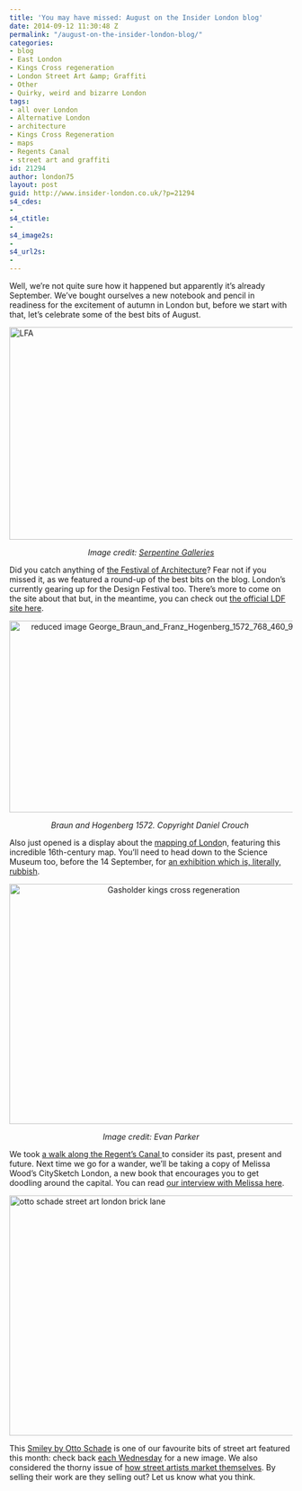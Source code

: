 ```yaml
---
title: 'You may have missed: August on the Insider London blog'
date: 2014-09-12 11:30:48 Z
permalink: "/august-on-the-insider-london-blog/"
categories:
- blog
- East London
- Kings Cross regeneration
- London Street Art &amp; Graffiti
- Other
- Quirky, weird and bizarre London
tags:
- all over London
- Alternative London
- architecture
- Kings Cross Regeneration
- maps
- Regents Canal
- street art and graffiti
id: 21294
author: london75
layout: post
guid: http://www.insider-london.co.uk/?p=21294
s4_cdes:
- 
s4_ctitle:
- 
s4_image2s:
- 
s4_url2s:
- 
---
```


Well, we&#8217;re not quite sure how it happened but apparently it&#8217;s already September. We&#8217;ve bought ourselves a new notebook and pencil in readiness for the excitement of autumn in London but, before we start with that, let&#8217;s celebrate some of the best bits of August.

[<img class="aligncenter wp-image-15869 size-full" src="/wp-content/uploads/2014/08/BeFunky_lfa-serpentine-pavillion.jpg_mini.jpg" alt="LFA" width="569" height="378" />](/wp-content/uploads/2014/08/BeFunky_lfa-serpentine-pavillion.jpg_mini.jpg)

<p style="text-align: center;">
  <em>Image credit: <a href="http://www.serpentinegalleries.org/" target="_blank">Serpentine Galleries</a></em>
</p>

Did you catch anything of <a href="http://www.insider-london.co.uk/2014/08/11/london-festival-of-architecture-2014-the-best-bits/" target="_blank">the Festival of Architecture</a>? Fear not if you missed it, as we featured a round-up of the best bits on the blog. London&#8217;s currently gearing up for the Design Festival too. There&#8217;s more to come on the site about that but, in the meantime, you can check out <a href="http://www.londondesignfestival.com/" target="_blank">the official LDF site here</a>.

<p style="text-align: center;">
  <a href="/wp-content/uploads/2014/08/reduced-image-George_Braun_and_Franz_Hogenberg_1572_768_460_90_s_c1.jpg"><img class="alignnone size-full wp-image-17001" src="/wp-content/uploads/2014/08/reduced-image-George_Braun_and_Franz_Hogenberg_1572_768_460_90_s_c1.jpg" alt="reduced image George_Braun_and_Franz_Hogenberg_1572_768_460_90_s_c1" width="569" height="341" /></a>
</p>

<p style="text-align: center;">
  <em>Braun and Hogenberg 1572. Copyright Daniel Crouch </em>
</p>

Also just opened is a display about the <a href="http://www.insider-london.co.uk/2014/08/29/mapping-london/" target="_blank">mapping of Londo</a>n, featuring this incredible 16th-century map. You&#8217;ll need to head down to the Science Museum too, before the 14 September, for <a href="http://www.insider-london.co.uk/2014/08/15/the-rubbish-collection-at-the-science-museum/" target="_blank">an exhibition which is, literally, rubbish</a>.

<p style="text-align: center;">
  <a href="/wp-content/uploads/2014/08/Gasholder.jpg"><img class="alignnone size-full wp-image-17024" src="/wp-content/uploads/2014/08/Gasholder.jpg" alt="Gasholder kings cross regeneration" width="569" height="427" /></a>
</p>

<p style="text-align: center;">
  <em>Image credit: Evan Parker</em>
</p>

We took <a href="http://www.insider-london.co.uk/2014/08/26/the-regents-canal-in-kings-cross-past-present-and-future/" target="_blank">a walk along the Regent&#8217;s Canal </a>to consider its past, present and future. Next time we go for a wander, we&#8217;ll be taking a copy of Melissa Wood&#8217;s CitySketch London, a new book that encourages you to get doodling around the capital. You can read <a href="http://www.insider-london.co.uk/2014/08/22/melissa-wood-illustrator-citysketch-london/" target="_blank">our interview with Melissa here</a>.

[<img class="aligncenter wp-image-15902 size-full" src="/wp-content/uploads/2014/08/ottoschade.jpg" alt="otto schade street art london brick lane" width="569" height="427" />](/wp-content/uploads/2014/08/ottoschade.jpg)

This <a href="http://www.insider-london.co.uk/2014/08/13/smiley-otto-schade-street-art-london-brick-lane/" target="_blank">Smiley by Otto Schade</a> is one of our favourite bits of street art featured this month: check back <a href="http://www.insider-london.co.uk/tag/street-art-picture-of-the-week/" target="_blank">each Wednesday</a> for a new image. We also considered the thorny issue of <a href="http://www.insider-london.co.uk/2014/08/01/streetwise-artful-marketing/" target="_blank">how street artists market themselves</a>. By selling their work are they selling out? Let us know what you think.